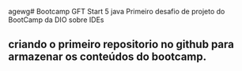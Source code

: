 agewg# Bootcamp GFT Start 5 java
Primeiro desafio de projeto do BootCamp da DIO sobre IDEs
## criando o primeiro repositorio no github para armazenar os conteúdos do bootcamp.
